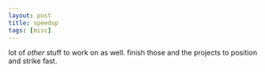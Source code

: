 ```yaml
---
layout: post
title: speedup
tags: [misc]
---
```

lot of *other* stuff to work on as well. finish those and the projects to position and strike fast.
